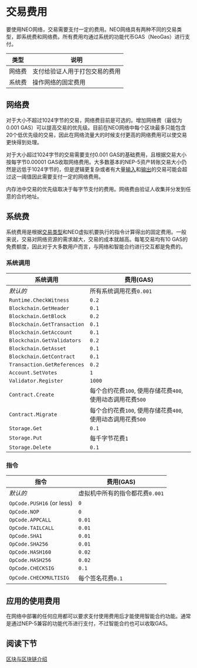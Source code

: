 # 交易费用

要使用NEO网络，交易需要支付一定的费用。NEO网络具有两种不同的交易类型，即系统费和网络费。所有费用均通过系统的功能代币GAS（NeoGas）进行支付。

| 类型| 说明|
|-------------|---------------------------------------------------------------------|
| 网络费|支付给验证人用于打包交易的费用|
| 系统费| 操作网络的固定费用 |

## 网络费

对于大小不超过1024字节的交易，网络费目前是可选的。增加网络费（最低为0.001 GAS）可以提高交易的优先级。目前在NEO网络中每个区块最多只能包含20个低优先级的交易，因此在网络流量大的时候支付更高的网络费用可以使交易更快得到处理。

对于大小超过1024字节的交易需要支付0.001 GAS的基础费用，且根据交易大小按每字节0.00001 GAS收取网络费用。大多数基本的NEP-5资产转账交易大小仍然是远低于1024字节的，但是逻辑更复杂或者有大量[输入](2-Structure_of_NEO_transactions.md#inputs)和[输出](2-Structure_of_NEO_transactions.md#outputs)的交易可能会超过这一阈值因此需要支付一定的网络费用。

内存池中交易的优先级取决于每字节支付的费用。网络费由验证人收集并分发到任意的合约地址。

## 系统费

系统费用是根据[交易类型](3-NEO_transaction_types.md)和NEO虚拟机要执行的指令计算得出的固定费用。一般来说，交易对网络资源的需求越大，交易的成本就越高。每笔交易均有10 GAS的免费额度，因此对于大多数用户而言，与网络和智能合约进行交互都是免费的。

### 系统调用

| 系统调用               | 费用(GAS)                                                                       |
|-----------------------------|---------------------------------------------------------------------------------|
| *默认的*                   |所有系统调用花费`0.001`  |
| `Runtime.CheckWitness`      | `0.2`                                                                           |
| `Blockchain.GetHeader`      | `0.1`                                                                           |
| `Blockchain.GetBlock`       | `0.2`                                                                           |
| `Blockchain.GetTransaction` | `0.1`                                                                           |
| `Blockchain.GetAccount`     | `0.1`                                                                           |
| `Blockchain.GetValidators`  | `0.2`                                                                           |
| `Blockchain.GetAsset`       | `0.1`                                                                           |
| `Blockchain.GetContract`    | `0.1`                                                                           |
| `Transaction.GetReferences` | `0.2`                                                                           |
| `Account.SetVotes`          | `1`                                                                             |
| `Validator.Register`        | `1000`                                                                          |
| `Contract.Create`           | 每个合约花费`100`, 使用存储花费`400`, 使用动态调用花费`500` |
| `Contract.Migrate`          | 每个合约花费`100`, 使用存储花费`400`, 使用动态调用花费`500` |
| `Storage.Get`               | `0.1`                                                                           |
| `Storage.Put`               |每千字节花费`1`                                                                  |
| `Storage.Delete`            | `0.1`                                                                           |

### 指令

| 指令| 费用(GAS)                                           |
|---------------------------|-----------------------------------------------------|
| *默认的*                 | 虚拟机中所有的指令都花费`0.001` |
| `OpCode.PUSH16` (or less) | `0`                                                 |
| `OpCode.NOP`              | `0`                                                 |
| `OpCode.APPCALL`          | `0.01`                                              |
| `OpCode.TAILCALL`         | `0.01`                                              |
| `OpCode.SHA1`             | `0.01`                                              |
| `OpCode.SHA256`           | `0.01`                                              |
| `OpCode.HASH160`          | `0.02`                                              |
| `OpCode.HASH256`          | `0.02`                                              |
| `OpCode.CHECKSIG`         | `0.1`                                               |
| `OpCode.CHECKMULTISIG`    | 每个签名花费`0.1`                               |

## 应用的使用费用
在网络中部署的任何应用都可以要求支付使用费用后才能使用智能合约功能。通常是通过NEP-5兼容的功能代币进行支付，不过智能合约也可以收取GAS。

## 阅读下节

[区块与区块链介绍](../4-blocks/1-Introduction_to_blocks_and_blockchain.md)


